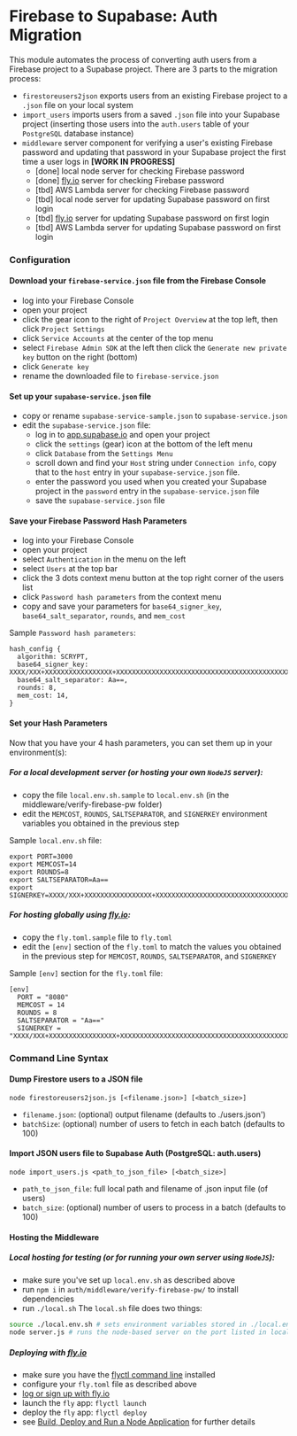 # Firebase to Supabase: Auth Migration

This module automates the process of converting auth users from a Firebase project to a Supabase project.  There are 3 parts to the migration process:

- `firestoreusers2json` exports users from an existing Firebase project to a `.json` file on your local system
- `import_users` imports users from a saved `.json` file into your Supabase project (inserting those users into the `auth.users` table of your `PostgreSQL` database instance)
- `middleware` server component for verifying a user's existing Firebase password and updating that password in your Supabase project the first time a user logs in **[WORK IN PROGRESS]**
    - [done] local node server for checking Firebase password
    - [done] [fly.io](https://fly.io) server for checking Firebase password
    - [tbd] AWS Lambda server for checking Firebase password
    - [tbd] local node server for updating Supabase password on first login
    - [tbd] [fly.io](https://fly.io) server for updating Supabase password on first login
    - [tbd] AWS Lambda server for updating Supabase password on first login


### Configuration

#### Download your `firebase-service.json` file from the Firebase Console
* log into your Firebase Console
* open your project
* click the gear icon to the right of `Project Overview` at the top left, then click `Project Settings`
* click `Service Accounts` at the center of the top menu
* select `Firebase Admin SDK` at the left then click the `Generate new private key` button on the right (bottom)
* click `Generate key`
* rename the downloaded file to `firebase-service.json`

#### Set up your `supabase-service.json` file
* copy or rename `supabase-service-sample.json` to `supabase-service.json`
* edit the `supabase-service.json` file:
    * log in to [app.supabase.io](https://app.supabase.io) and open your project
    * click the `settings` (gear) icon at the bottom of the left menu
    * click `Database` from the `Settings Menu`
    * scroll down and find your `Host` string under `Connection info`, copy that to the `host` entry in your `supabase-service.json` file.
    * enter the password you used when you created your Supabase project in the `password` entry in the `supabase-service.json` file
    * save the `supabase-service.json` file

#### Save your Firebase Password Hash Parameters
* log into your Firebase Console
* open your project
* select `Authentication` in the menu on the left
* select `Users` at the top bar
* click the 3 dots context menu button at the top right corner of the users list
* click `Password hash parameters` from the context menu
* copy and save your parameters for `base64_signer_key`, `base64_salt_separator`, `rounds`, and `mem_cost`

Sample `Password hash parameters`:
```
hash_config {
  algorithm: SCRYPT,
  base64_signer_key: XXXX/XXX+XXXXXXXXXXXXXXXXX+XXXXXXXXXXXXXXXXXXXXXXXXXXXXXXXXXXXXXXXXXXXXXXXXXXXXXXXXXXX==,
  base64_salt_separator: Aa==,
  rounds: 8,
  mem_cost: 14,
}
```

#### Set your Hash Parameters
Now that you have your 4 hash parameters, you can set them up in your environment(s):
##### For a local development server (or hosting your own `NodeJS` server):
* copy the file `local.env.sh.sample` to `local.env.sh` (in the middleware/verify-firebase-pw folder)
* edit the `MEMCOST`, `ROUNDS`, `SALTSEPARATOR`, and `SIGNERKEY` environment variables you obtained in the previous step

Sample `local.env.sh` file:
```
export PORT=3000
export MEMCOST=14
export ROUNDS=8
export SALTSEPARATOR=Aa== 
export SIGNERKEY=XXXX/XXX+XXXXXXXXXXXXXXXXX+XXXXXXXXXXXXXXXXXXXXXXXXXXXXXXXXXXXXXXXXXXXXXXXXXXXXXXXXXXX==
```
##### For hosting globally using [fly.io](https://fly.io):
* copy the `fly.toml.sample` file to `fly.toml`
* edit the `[env]` section of the `fly.toml` to match the values you obtained in the previous step for `MEMCOST`, `ROUNDS`, `SALTSEPARATOR`, and `SIGNERKEY`

Sample `[env]` section for the `fly.toml` file:
```
[env]
  PORT = "8080"
  MEMCOST = 14
  ROUNDS = 8
  SALTSEPARATOR = "Aa==" 
  SIGNERKEY = "XXXX/XXX+XXXXXXXXXXXXXXXXX+XXXXXXXXXXXXXXXXXXXXXXXXXXXXXXXXXXXXXXXXXXXXXXXXXXXXXXXXXXX=="
```

### Command Line Syntax

#### Dump Firestore users to a JSON file
`node firestoreusers2json.js [<filename.json>] [<batch_size>]`
* `filename.json`: (optional) output filename (defaults to ./users.json')
* `batchSize`: (optional) number of users to fetch in each batch (defaults to 100)

#### Import JSON users file to Supabase Auth (PostgreSQL: auth.users)

`node import_users.js <path_to_json_file> [<batch_size>]`
* `path_to_json_file`: full local path and filename of .json input file (of users)
* `batch_size`: (optional) number of users to process in a batch (defaults to 100)

#### Hosting the Middleware
##### Local hosting for testing (or for running your own server using `NodeJS`):
* make sure you've set up `local.env.sh` as described above
* run `npm i` in `auth/middleware/verify-firebase-pw/` to install dependencies 
* run `./local.sh`
The `local.sh` file does two things:
```sh
source ./local.env.sh # sets environment variables stored in ./local.env.sh
node server.js # runs the node-based server on the port listed in local.env.sh (defaults to 3000)
```
##### Deploying with [fly.io](https://fly.io)
* make sure you have the [flyctl command line](https://fly.io/docs/getting-started/installing-flyctl/) installed
* configure your `fly.toml` file as described above
* [log or sign up with fly.io](https://fly.io/docs/getting-started/login-to-fly/)
* launch the `fly` app: `flyctl launch`
* deploy the `fly` app: `flyctl deploy`
* see [Build, Deploy and Run a Node Application](https://fly.io/docs/getting-started/node/) for further details

